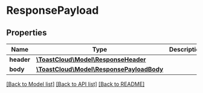 # ResponsePayload

## Properties
Name | Type | Description | Notes
------------ | ------------- | ------------- | -------------
**header** | [**\ToastCloud\Model\ResponseHeader**](ResponseHeader.md) |  | [optional] 
**body** | [**\ToastCloud\Model\ResponsePayloadBody**](ResponsePayloadBody.md) |  | [optional] 

[[Back to Model list]](../README.md#documentation-for-models) [[Back to API list]](../README.md#documentation-for-api-endpoints) [[Back to README]](../README.md)


